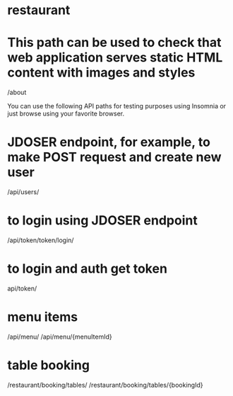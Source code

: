 # restaurant

# This path can be used to check that web application serves static HTML content with images and styles
/about

You can use the following API paths for testing purposes using Insomnia or just browse using your favorite browser.

# JDOSER endpoint, for example, to make POST request and create new user
/api/users/ 

# to login using JDOSER endpoint
/api/token/token/login/ 

# to login and auth get token
api/token/

# menu items
/api/menu/
/api/menu/{menuItemId}

# table booking 
/restaurant/booking/tables/
/restaurant/booking/tables/{bookingId}
